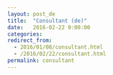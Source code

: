 ```yaml
---
layout: post_de
title:  "Consultant (de)"
date:   2016-02-22 9:00:00
categories:
redirect_from:
  - 2016/01/08/consultant.html
  - /2016/02/22/consultant.html
permalink: consultant
---
```

